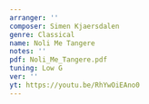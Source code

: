 ```yaml
---
arranger: ''
composer: Simen Kjaersdalen
genre: Classical
name: Noli Me Tangere
notes: ''
pdf: Noli_Me_Tangere.pdf
tuning: Low G
ver: ''
yt: https://youtu.be/RhYwOiEAno0
---
```

